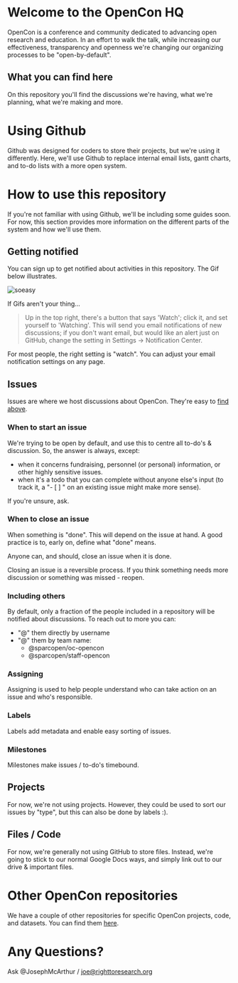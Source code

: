 # Welcome to the OpenCon HQ

OpenCon is a conference and community dedicated to advancing open research and education. In an effort to walk the talk, while increasing our effectiveness, transparency and openness we're changing our organizing processes to be "open-by-default".

## What you can find here

On this repository you'll find the discussions we're having, what we're planning, what we're making and more.

# Using Github

Github was designed for coders to store their projects, but we're using it differently. Here, we'll use Github to replace internal email lists, gantt charts, and to-do lists with a more open system.

# How to use this repository

If you're not familiar with using Github, we'll be including some guides soon. For now, this section provides more information on the different parts of the system and how we'll use them.

## Getting notified

You can sign up to get notified about activities in this repository. The Gif below illustrates.

![soeasy](http://g.recordit.co/Bo2gHzV96q.gif)

If Gifs aren't your thing...
> Up in the top right, there's a button that says 'Watch'; click it, and set yourself to 'Watching'. This will send you email notifications of new discussions; if you don't want email, but would like an alert just on GitHub, change the setting in Settings -> Notification Center.

For most people, the right setting is "watch". You can adjust your email notification settings on any page.

## Issues

Issues are where we host discussions about OpenCon. They're easy to [find above](https://github.com/sparcopen/opencon/issues).

### When to start an issue

We're trying to be open by default, and use this to centre all to-do's & discussion. So, the answer is always, except:
* when it concerns fundraising, personnel (or personal) information, or other highly sensitive issues.
* when it's a todo that you can complete without anyone else's input (to track it, a "- [ ] " on an existing issue might make more sense).

If you're unsure, ask.  

### When to close an issue

When something is "done". This will depend on the issue at hand. A good practice is to, early on, define what "done" means.

Anyone can, and should, close an issue when it is done.

Closing an issue is a reversible process. If you think something needs more discussion or something was missed - reopen.

### Including others

By default, only a fraction of the people included in a repository will be notified about discussions. To reach out to more you can:
* "@" them directly by username
* "@" them by team name:
  * @sparcopen/oc-opencon
  * @sparcopen/staff-opencon

### Assigning

Assigning is used to help people understand who can take action on an issue and who's responsible.

### Labels

Labels add metadata and enable easy sorting of issues.

### Milestones

Milestones make issues / to-do's timebound.

## Projects

For now, we're not using projects. However, they could be used to sort our issues by "type", but this can also be done by labels :).

## Files / Code

For now, we're generally not using GitHub to store files. Instead, we're going to stick to our normal Google Docs ways, and simply link out to our drive & important files.

# Other OpenCon repositories

We have a couple of other repositories for specific OpenCon projects, code, and datasets. You can find them [here](https://github.com/sparcopen/).

# Any Questions?

Ask @JosephMcArthur / joe@righttoresearch.org
